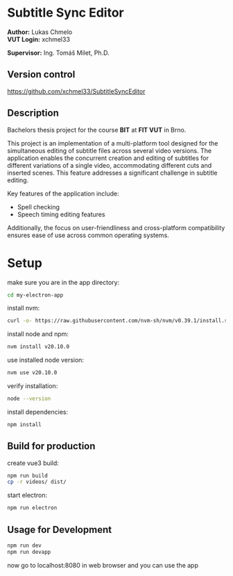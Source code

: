 # Subtitle Sync Editor

**Author:** Lukas Chmelo  
**VUT Login:** xchmel33

**Supervisor:**  Ing. Tomáš Milet, Ph.D.

## Version control

https://github.com/xchmel33/SubtitleSyncEditor

## Description

Bachelors thesis project for the course **BIT** at **FIT VUT** in Brno.

This project is an implementation of a multi-platform tool designed for the simultaneous editing of subtitle files
across several video versions. The application enables the concurrent creation and editing of subtitles for different
variations of a single video, accommodating different cuts and inserted scenes. This feature addresses a significant
challenge in subtitle editing.

Key features of the application include:
- Spell checking
- Speech timing editing features

Additionally, the focus on user-friendliness and cross-platform compatibility ensures ease of use across common
operating systems.


# Setup 
make sure you are in the app directory:
```bash
cd my-electron-app
```
install nvm:
```bash
curl -o- https://raw.githubusercontent.com/nvm-sh/nvm/v0.39.1/install.sh | bash
```
install node and npm:
```bash
nvm install v20.10.0
```
use installed node version:
```bash
nvm use v20.10.0
```
verify installation:
```bash
node --version
```
install dependencies:
```bash
npm install
```

## Build for production
create vue3 build:
```bash
npm run build
cp -r videos/ dist/
```
start electron:
```bash
npm run electron
```

## Usage for Development
```bash
npm run dev
npm run devapp
```
now go to localhost:8080 in web browser and you can use the app
